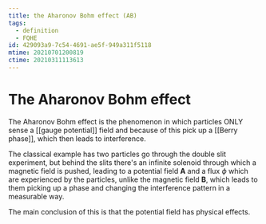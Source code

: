 ```yaml
---
title: the Aharonov Bohm effect (AB)
tags:
  - definition
  - FQHE
id: 429093a9-7c54-4691-ae5f-949a311f5118
mtime: 20210701200819
ctime: 20210311113613
---
```


# The Aharonov Bohm effect

The Aharonov Bohm effect is the phenomenon in which particles ONLY sense a [[gauge potential]] field and because of this pick up a [[Berry phase]], which then leads to interference.

The classical example has two particles go through the double slit experiment, but behind the slits there's an infinite solenoid through which a magnetic field is pushed, leading to a potential field $\textbf{A}$ and a flux $\phi$ which are experienced by the particles, unlike the magnetic field $\mathbf{B}$, which leads to them picking up a phase and changing the interference pattern in a measurable way.

The main conclusion of this is that the potential field has physical effects.
